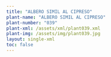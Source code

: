 ```yaml
---
title: "ALBERO SIMIL AL CIPRESO"
plant-name: "ALBERO SIMIL AL CIPRESO"
plant-number: "039"
plant-xml: /assets/xml/plant039.xml
plant-img: /assets/img/plant039.jpg
layout: single-xml
toc: false
---
```

